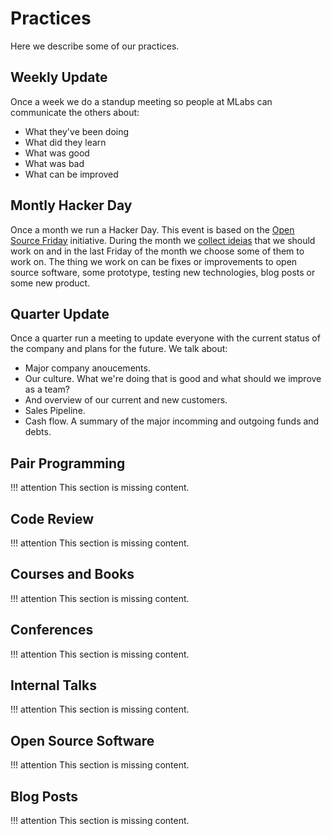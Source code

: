 # Practices

Here we describe some of our practices.

## Weekly Update

Once a week we do a standup meeting so people at MLabs can communicate the
others about:

* What they've been doing
* What did they learn
* What was good
* What was bad
* What can be improved

## Montly Hacker Day

Once a month we run a Hacker Day. This event is based on the
[Open Source Friday](https://opensourcefriday.com/businesses) initiative.
During the month we [collect ideias](https://trello.com/b/6Qg8rle1/guia-dos-mochileiros)
that we should work on and in the last Friday of the month we choose some of them
to work on. The thing we work on can be fixes or improvements to open source
software, some prototype, testing new technologies, blog posts or some new
product.

## Quarter Update

Once a quarter run a meeting to update everyone with the current status of the
company and plans for the future. We talk about:

* Major company anoucements.
* Our culture. What we're doing that is good and what should we improve as a team?
* And overview of our current and new customers.
* Sales Pipeline.
* Cash flow. A summary of the major incomming and outgoing funds and debts.

## Pair Programming

!!! attention
    This section is missing content.

## Code Review

!!! attention
    This section is missing content.

## Courses and Books

!!! attention
    This section is missing content.

## Conferences

!!! attention
    This section is missing content.

## Internal Talks

!!! attention
    This section is missing content.

## Open Source Software

!!! attention
    This section is missing content.

## Blog Posts

!!! attention
    This section is missing content.
